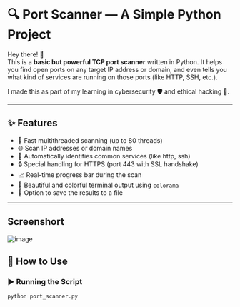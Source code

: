 # 🔍 Port Scanner — A Simple Python Project

Hey there! 👋  
This is a **basic but powerful TCP port scanner** written in Python. It helps you find open ports on any target IP address or domain, and even tells you what kind of services are running on those ports (like HTTP, SSH, etc.).

I made this as part of my learning in cybersecurity 🛡️ and ethical hacking 🧠.

---

## ✨ Features

- 🚀 Fast multithreaded scanning (up to 80 threads)
- 🌐 Scan IP addresses or domain names
- 🧠 Automatically identifies common services (like http, ssh)
- 🔒 Special handling for HTTPS (port 443 with SSL handshake)
- 📈 Real-time progress bar during the scan
- 🎨 Beautiful and colorful terminal output using `colorama`
- 💾 Option to save the results to a file

---
## Screenshort
![image](https://github.com/user-attachments/assets/9c22908c-1989-4daa-ba6a-9998b9a717b9)

## 🧪 How to Use

### ▶️ Running the Script

```bash
python port_scanner.py

